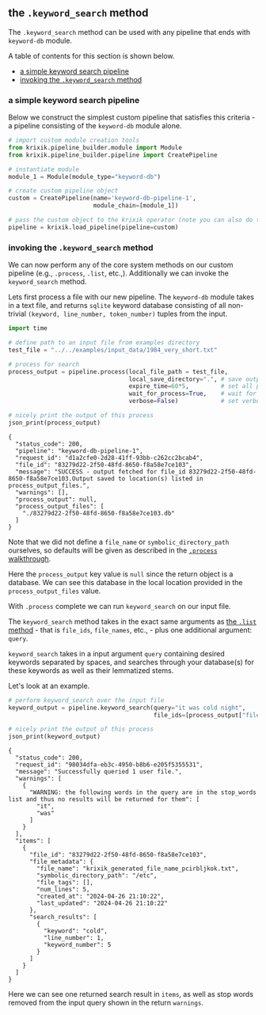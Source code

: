 ## the `.keyword_search` method

The `.keyword_search` method can be used with any pipeline that ends with `keyword-db` module.

A table of contents for this section is shown below.

- [a simple keyword search pipeline](#a-simple-keyword-db-pipeline)
- [invoking the `.keyword_search`  method](#invoking-the-keyword_search-method)

### a simple keyword search pipeline

Below we construct the simplest custom pipeline that satisfies this criteria - a pipeline consisting of the `keyword-db` module alone.


```python
# import custom module creation tools
from krixik.pipeline_builder.module import Module
from krixik.pipeline_builder.pipeline import CreatePipeline

# instantiate module
module_1 = Module(module_type="keyword-db")

# create custom pipeline object
custom = CreatePipeline(name='keyword-db-pipeline-1', 
                        module_chain=[module_1])

# pass the custom object to the krixik operator (note you can also do this by passing its config)
pipeline = krixik.load_pipeline(pipeline=custom)
```

### invoking the `.keyword_search`  method 

We can now perform any of the core system methods on our custom pipeline (e.g., `.process`, `.list`, etc.,).  Additionally we can invoke the `keyword_search` method.

Lets first process a file with our new pipeline.  The `keyword-db` module takes in a text file, and returns `sqlite` keyword database consisting of all non-trivial `(keyword, line_number, token_number)` tuples from the input.


```python
import time

# define path to an input file from examples directory
test_file = "../../examples/input_data/1984_very_short.txt"

# process for search
process_output = pipeline.process(local_file_path = test_file,
                                  local_save_directory=".", # save output in current directory
                                  expire_time=60*5,         # set all process data to expire in 5 minutes
                                  wait_for_process=True,    # wait for process to complete before regaining ide
                                  verbose=False)            # set verbosity to False

# nicely print the output of this process
json_print(process_output)
```

    {
      "status_code": 200,
      "pipeline": "keyword-db-pipeline-1",
      "request_id": "d1a2cfe0-2d28-41ff-93bb-c262cc2bcab4",
      "file_id": "83279d22-2f50-48fd-8650-f8a58e7ce103",
      "message": "SUCCESS - output fetched for file_id 83279d22-2f50-48fd-8650-f8a58e7ce103.Output saved to location(s) listed in process_output_files.",
      "warnings": [],
      "process_output": null,
      "process_output_files": [
        "./83279d22-2f50-48fd-8650-f8a58e7ce103.db"
      ]
    }


Note that we did not define a `file_name` or `symbolic_directory_path` ourselves, so defaults will be given as described in the [`.process` walkthrough](process.md).

Here the `process_output` key value is `null` since the return object is a database.  We can see this database in the local location provided in the `process_output_files` value.

With `.process` complete we can run `keyword_search` on our input file. 

The `keyword_search` method takes in the exact same arguments as [the `.list` method](list.md) - that is `file_ids`, `file_names`, etc., - plus one additional argument: `query`.  

`keyword_search` takes in a input argument `query` containing desired keywords separated by spaces, and searches through your database(s) for these keywords as well as their lemmatized stems.

Let's look at an example.


```python
# perform keyword_search over the input file
keyword_output = pipeline.keyword_search(query="it was cold night",
                                         file_ids=[process_output["file_id"]])

# nicely print the output of this process
json_print(keyword_output)
```

    {
      "status_code": 200,
      "request_id": "98034dfa-eb3c-4950-b8b6-e205f5355531",
      "message": "Successfully queried 1 user file.",
      "warnings": [
        {
          "WARNING: the following words in the query are in the stop_words list and thus no results will be returned for them": [
            "it",
            "was"
          ]
        }
      ],
      "items": [
        {
          "file_id": "83279d22-2f50-48fd-8650-f8a58e7ce103",
          "file_metadata": {
            "file_name": "krixik_generated_file_name_pcirbljkok.txt",
            "symbolic_directory_path": "/etc",
            "file_tags": [],
            "num_lines": 5,
            "created_at": "2024-04-26 21:10:22",
            "last_updated": "2024-04-26 21:10:22"
          },
          "search_results": [
            {
              "keyword": "cold",
              "line_number": 1,
              "keyword_number": 5
            }
          ]
        }
      ]
    }


Here we can see one returned search result in `items`, as well as stop words removed from the input query shown in the return `warnings`.